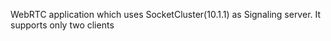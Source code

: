 WebRTC application which uses SocketCluster(10.1.1) as Signaling server.
It supports only two clients
